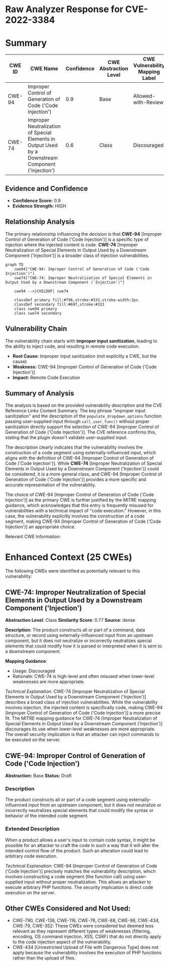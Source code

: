 # Raw Analyzer Response for CVE-2022-3384

# Summary
| CWE ID | CWE Name | Confidence | CWE Abstraction Level | CWE Vulnerability Mapping Label | CWE-Vulnerability Mapping Notes |
|---|---|---|---|---|---|
| CWE-94 | Improper Control of Generation of Code ('Code Injection') | 0.9 | Base | Allowed-with-Review | Primary CWE |
| CWE-74 | Improper Neutralization of Special Elements in Output Used by a Downstream Component ('Injection') | 0.6 | Class | Discouraged | Secondary Candidate |

## Evidence and Confidence

*   **Confidence Score:** 0.9
*   **Evidence Strength:** HIGH

## Relationship Analysis
The primary relationship influencing the decision is that **CWE-94** [Improper Control of Generation of Code ('Code Injection')] is a specific type of injection where the injected content is code. **CWE-74** [Improper Neutralization of Special Elements in Output Used by a Downstream Component ('Injection')] is a broader class of injection vulnerabilities.

```mermaid
graph TD
    cwe94["CWE-94: Improper Control of Generation of Code ('Code Injection')"]
    cwe74["CWE-74: Improper Neutralization of Special Elements in Output Used by a Downstream Component ('Injection')"]
    
    cwe94 -->|CHILDOF| cwe74
    
    classDef primary fill:#f96,stroke:#333,stroke-width:2px
    classDef secondary fill:#69f,stroke:#333
    class cwe94 primary
    class cwe74 secondary
```

## Vulnerability Chain
The vulnerability chain starts with **improper input sanitization**, leading to the ability to inject code, and resulting in remote code execution.
  - **Root Cause:** Improper input sanitization (not explicitly a CWE, but the cause)
  - **Weakness:** CWE-94 [Improper Control of Generation of Code ('Code Injection')]
  - **Impact:** Remote Code Execution

## Summary of Analysis
The analysis is based on the provided vulnerability description and the CVE Reference Links Content Summary. The key phrase "improper input sanitization" and the description of the `populate_dropdown_options` function passing user-supplied input through `call_user_func()` without proper sanitization directly support the selection of CWE-94 [Improper Control of Generation of Code ('Code Injection')]. The CVE reference confirms this, stating that the plugin doesn't validate user-supplied input.

The description clearly indicates that the vulnerability involves the construction of a code segment using externally-influenced input, which aligns with the definition of CWE-94 [Improper Control of Generation of Code ('Code Injection')]. While **CWE-74** [Improper Neutralization of Special Elements in Output Used by a Downstream Component ('Injection')] could be considered, it is a more general class, and CWE-94 [Improper Control of Generation of Code ('Code Injection')] provides a more specific and accurate representation of the vulnerability.

The choice of CWE-94 [Improper Control of Generation of Code ('Code Injection')] as the primary CWE is further justified by the MITRE mapping guidance, which acknowledges that this entry is frequently misused for vulnerabilities with a technical impact of "code execution." However, in this case, the vulnerability explicitly involves the construction of a code segment, making CWE-94 [Improper Control of Generation of Code ('Code Injection')] an appropriate choice.

Relevant CWE Information:

# Enhanced Context (25 CWEs)
The following CWEs were identified as potentially relevant to this vulnerability:

## CWE-74: Improper Neutralization of Special Elements in Output Used by a Downstream Component ('Injection')
**Abstraction Level**: Class
**Similarity Score**: 0.77
**Source**: dense

**Description**:
The product constructs all or part of a command, data structure, or record using externally-influenced input from an upstream component, but it does not neutralize or incorrectly neutralizes special elements that could modify how it is parsed or interpreted when it is sent to a downstream component.

**Mapping Guidance**:
- Usage: Discouraged
- Rationale: CWE-74 is high-level and often misused when lower-level weaknesses are more appropriate.

*Technical Explanation:*
CWE-74 [Improper Neutralization of Special Elements in Output Used by a Downstream Component ('Injection')] describes a broad class of injection vulnerabilities. While the vulnerability involves injection, the injected content is specifically code, making CWE-94 [Improper Control of Generation of Code ('Code Injection')] a more precise fit. The MITRE mapping guidance for CWE-74 [Improper Neutralization of Special Elements in Output Used by a Downstream Component ('Injection')] discourages its use when lower-level weaknesses are more appropriate. The overall security implication is that an attacker can inject commands to be executed on the server.

## CWE-94: Improper Control of Generation of Code ('Code Injection')
**Abstraction:** Base
**Status:** Draft

### Description
The product constructs all or part of a code segment using externally-influenced input from an upstream component, but it does not neutralize or incorrectly neutralizes special elements that could modify the syntax or behavior of the intended code segment.

### Extended Description
When a product allows a user's input to contain code syntax, it might be possible for an attacker to craft the code in such a way that it will alter the intended control flow of the product. Such an alteration could lead to arbitrary code execution.

*Technical Explanation:*
CWE-94 [Improper Control of Generation of Code ('Code Injection')] precisely matches the vulnerability description, which involves constructing a code segment (the function call) using user-supplied input without proper neutralization. This allows an attacker to execute arbitrary PHP functions. The security implication is direct code execution on the server.

## Other CWEs Considered and Not Used:
- CWE-790, CWE-138, CWE-116, CWE-78, CWE-88, CWE-96, CWE-434, CWE-79, CWE-352: These CWEs were considered but deemed less relevant as they represent different types of weaknesses (filtering, encoding, OS command injection, XSS, CSRF) that do not directly apply to the code injection aspect of the vulnerability.
- CWE-434 [Unrestricted Upload of File with Dangerous Type] does not apply because the vulnerability involves the execution of PHP functions rather than the upload of files.